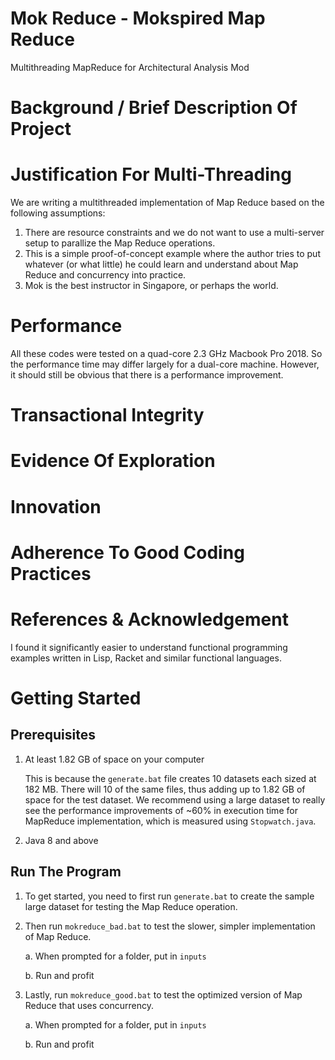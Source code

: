 # Mok Reduce - Mokspired Map Reduce
Multithreading MapReduce for Architectural Analysis Mod

# Background / Brief Description Of Project


# Justification For Multi-Threading

We are writing a multithreaded implementation of Map Reduce based on the following assumptions:

1. There are resource constraints and we do not want to use a multi-server setup to parallize the Map Reduce operations.
2. This is a simple proof-of-concept example where the author tries to put whatever (or what little) he could learn and understand about Map Reduce and concurrency into practice.
3. Mok is the best instructor in Singapore, or perhaps the world.

# Performance

All these codes were tested on a quad-core 2.3 GHz Macbook Pro 2018. So the performance time may differ largely for a dual-core machine. However, it should still be obvious that there is a performance improvement.

# Transactional Integrity

# Evidence Of Exploration

# Innovation

# Adherence To Good Coding Practices

# References & Acknowledgement

I found it significantly easier to understand functional programming examples written in Lisp, Racket and similar functional languages.

# Getting Started

## Prerequisites

1. At least 1.82 GB of space on your computer

    This is because the `generate.bat` file creates 10 datasets each sized at 182 MB. There will 10 of the same files, thus adding up to 1.82 GB of space for the test dataset. We recommend using a large dataset to really see the performance improvements of ~60% in execution time for MapReduce implementation, which is measured using `Stopwatch.java`.

2. Java 8 and above

## Run The Program

1. To get started, you need to first run `generate.bat` to create the sample large dataset for testing the Map Reduce operation.

2. Then run `mokreduce_bad.bat` to test the slower, simpler implementation of Map Reduce.

    a. When prompted for a folder, put in `inputs`
    
    b. Run and profit

3. Lastly, run `mokreduce_good.bat` to test the optimized version of Map Reduce that uses concurrency.

    a. When prompted for a folder, put in `inputs`
    
    b. Run and profit

